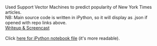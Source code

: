 Used Support Vector Machines to predict popularity of New York Times articles.
<br />
NB: Main source code is written in iPython, so it will display as .json if opened with repo links above.
<br />
<a href="http://nytprediction.weebly.com/">Writeup & Screencast</a>
<br /><br />
Click <a href="https://http://nbviewer.ipython.org/github/andrew-reece/datascience/blob/master/nyt-sentiment/whatnewsisgoodnews.ipynb">here for iPython notebook file</a> (it's more readable).